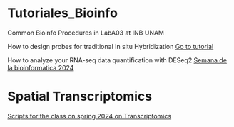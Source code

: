 # Tutoriales_Bioinfo
Common Bioinfo Procedures in LabA03 at INB UNAM

How to design probes for traditional In situ Hybridization
[Go to tutorial](Tutoriales/ISHprobes.md)

How to analyze your RNA-seq data quantification with DESeq2
[Semana de la bioinformatica 2024](https://github.com/jerolon/Tutoriales_Bioinfo/blob/main/Tutoriales/RNA-seq_semana_bioinformatica.md)

# Spatial Transcriptomics
   [Scripts for the class on spring 2024 on Transcriptomics](Scripts_Seurat/Seurat_Spatial_Scripts.md)
